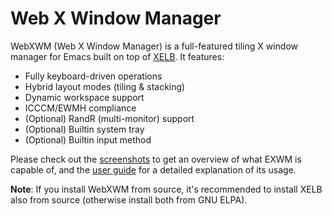 # Web X Window Manager

WebXWM (Web X Window Manager) is a full-featured tiling X window manager
for Emacs built on top of [XELB](https://github.com/ch11ng/xelb).
It features:
+ Fully keyboard-driven operations
+ Hybrid layout modes (tiling & stacking)
+ Dynamic workspace support
+ ICCCM/EWMH compliance
+ (Optional) RandR (multi-monitor) support
+ (Optional) Builtin system tray
+ (Optional) Builtin input method

Please check out the
[screenshots](https://github.com/ch11ng/exwm/wiki/Screenshots)
to get an overview of what EXWM is capable of,
and the [user guide](https://github.com/ch11ng/exwm/wiki)
for a detailed explanation of its usage.

**Note**: If you install WebXWM from source, it's recommended to install
XELB also from source (otherwise install both from GNU ELPA).
